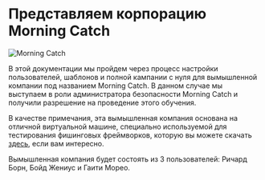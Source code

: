 # Представляем корпорацию Morning Catch

![Morning Catch](http://imgur.com/ntxL0KB.png)

В этой документации мы пройдем через процесс настройки пользователей, шаблонов и полной кампании с нуля для вымышленной компании под названием Morning Catch. В данном случае мы выступаем в роли администратора безопасности Morning Catch и получили разрешение на проведение этого обучения.

В качестве примечания, эта вымышленная компания основана на отличной виртуальной машине, специально используемой для тестирования фишинговых фреймворков, которую вы можете скачать [здесь](http://blog.cobaltstrike.com/2014/08/06/introducing-morning-catch-a-phishing-paradise/), если вам интересно.

Вымышленная компания будет состоять из 3 пользователей: Ричард Борн, Бойд Жениус и Гаити Морео.

